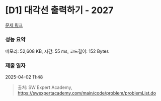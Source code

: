 # [D1] 대각선 출력하기 - 2027 

[문제 링크](https://swexpertacademy.com/main/code/problem/problemDetail.do?contestProbId=AV5QFuZ6As0DFAUq) 

### 성능 요약

메모리: 52,608 KB, 시간: 55 ms, 코드길이: 152 Bytes

### 제출 일자

2025-04-02 11:48



> 출처: SW Expert Academy, https://swexpertacademy.com/main/code/problem/problemList.do